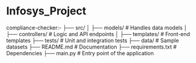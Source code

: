 # Infosys_Project
compliance-checker:-
├── src/
│   ├── models/        # Handles data models
│   ├── controllers/   # Logic and API endpoints
│   ├── templates/     # Front-end templates
├── tests/             # Unit and integration tests
├── data/              # Sample datasets
├── README.md          # Documentation
├── requirements.txt   # Dependencies
├── main.py            # Entry point of the application
